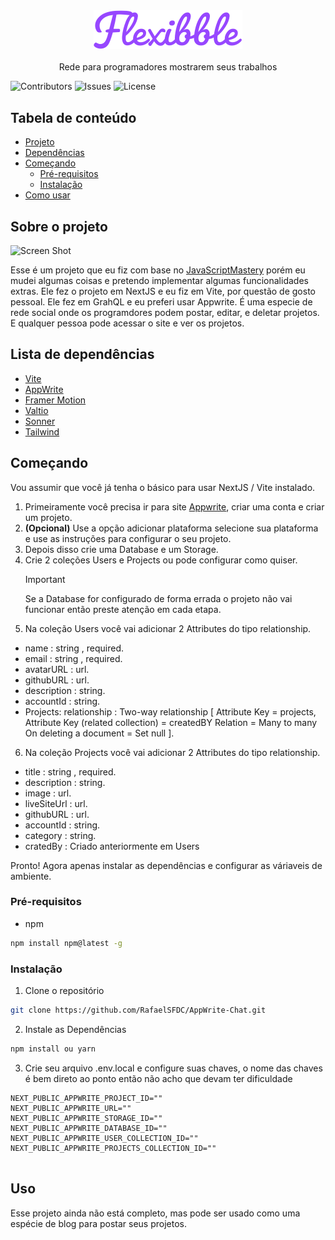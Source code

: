 <br/>
<p align="center">
    <h3 align="center">

![Screen Shot](/public/logo-purple.svg)

  </h3>

  <p align="center">
    Rede para programadores mostrarem seus trabalhos
    <br/>
  </p>
</p>

![Contributors](https://img.shields.io/github/contributors/RafaelSFDC/AppWrite-Chat?color=dark-green) ![Issues](https://img.shields.io/github/issues/RafaelSFDC/AppWrite-Chat) ![License](https://img.shields.io/github/license/RafaelSFDC/AppWrite-Chat)

## Tabela de conteúdo

- [Projeto](#about-the-project)
- [Dependências](#built-with)
- [Começando](#getting-started)
  - [Pré-requisitos](#prerequisites)
  - [Instalação](#installation)
- [Como usar](#usage)

## Sobre o projeto

![Screen Shot](https://cloud.appwrite.io/v1/storage/buckets/6570be7171f4ac9e1f36/files/6575068f99c9e02908a2/view?project=656f996fca7e396a7523)

Esse é um projeto que eu fiz com base no [JavaScriptMastery](https://www.youtube.com/watch?v=986hztrfaSQ) porém eu mudei algumas coisas e pretendo implementar algumas funcionalidades extras. Ele fez o projeto em NextJS e eu fiz em Vite, por questão de gosto pessoal. Ele fez em GrahQL e eu preferi usar Appwrite. É uma especie de rede social onde os programdores podem postar, editar, e deletar projetos. E qualquer pessoa pode acessar o site e ver os projetos.

## Lista de dependências

- [Vite](https://vitejs.dev/)
- [AppWrite](https://appwrite.io/)
- [Framer Motion](https://www.framer.com/motion/)
- [Valtio](https://valtio.pmnd.rs/)
- [Sonner](https://sonner.emilkowal.ski/)
- [Tailwind](https://tailwindcss.com/)

## Começando

Vou assumir que você já tenha o básico para usar NextJS / Vite instalado.

1. Primeiramente você precisa ir para site [Appwrite](https://www.framer.com/motion/), criar uma conta e criar um projeto.
2. **(Opcional)** Use a opção adicionar plataforma selecione sua plataforma e use as instruções para configurar o seu projeto.
3. Depois disso crie uma Database e um Storage.
4. Crie 2 coleções Users e Projects ou pode configurar como quiser.
   > [!IMPORTANT]  
   > Se a Database for configurado de forma errada o projeto não vai funcionar então preste atenção em cada etapa.
5. Na coleção Users você vai adicionar 2 Attributes do tipo relationship.

- name : string , required.
- email : string , required.
- avatarURL : url.
- githubURL : url.
- description : string.
- accountId : string.
- Projects: relationship : Two-way relationship [
  Attribute Key = projects,
  Attribute Key (related collection) = createdBY
  Relation = Many to many
  On deleting a document = Set null
  ].

6. Na coleção Projects você vai adicionar 2 Attributes do tipo relationship.

- title : string , required.
- description : string.
- image : url.
- liveSiteUrl : url.
- githubURL : url.
- accountId : string.
- category : string.
- cratedBy : Criado anteriormente em Users

Pronto! Agora apenas instalar as dependências e configurar as váriaveis de ambiente.

### Pré-requisitos

- npm

```sh
npm install npm@latest -g
```

### Instalação

1. Clone o repositório

```sh
git clone https://github.com/RafaelSFDC/AppWrite-Chat.git
```

2. Instale as Dependências

```sh
npm install ou yarn
```

3. Crie seu arquivo .env.local e configure suas chaves, o nome das chaves é bem direto ao ponto então não acho que devam ter dificuldade

```JS
NEXT_PUBLIC_APPWRITE_PROJECT_ID=""
NEXT_PUBLIC_APPWRITE_URL=""
NEXT_PUBLIC_APPWRITE_STORAGE_ID=""
NEXT_PUBLIC_APPWRITE_DATABASE_ID=""
NEXT_PUBLIC_APPWRITE_USER_COLLECTION_ID=""
NEXT_PUBLIC_APPWRITE_PROJECTS_COLLECTION_ID=""


```

## Uso

Esse projeto ainda não está completo, mas pode ser usado como uma espécie de blog para postar seus projetos.
